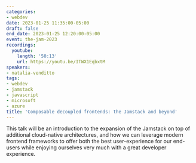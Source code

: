 ```yaml
---
categories:
- webdev
date: 2023-01-25 11:35:00-05:00
draft: false
end_date: 2023-01-25 12:20:00-05:00
event: the-jam-2023
recordings:
  youtube:
    length: '50:13'
    url: https://youtu.be/ITWX1EqbxtM
speakers:
- natalia-venditto
tags:
- webdev
- jamstack
- javascript
- microsoft
- azure
title: 'Composable decoupled frontends: the Jamstack and beyond'
---
```



This talk will be an introduction to the expansion of the Jamstack on top of additional cloud-native architectures, and how we can leverage modern frontend frameworks to offer both the best user-experience for our end-users while enjoying ourselves very much with a great developer experience.
